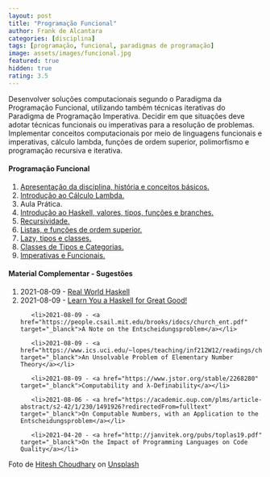 ```yaml
---
layout: post
title: "Programação Funcional"
author: Frank de Alcantara
categories: [disciplina]
tags: [programação, funcional, paradigmas de programação]
image: assets/images/funcional.jpg
featured: true
hidden: true
rating: 3.5
---
```


Desenvolver soluções computacionais segundo o Paradigma da Programação Funcional, utilizando também técnicas iterativas do Paradigma de Programação Imperativa. Decidir em que situações deve adotar técnicas funcionais ou imperativas para a resolução de problemas. Implementar conceitos computacionais por meio de linguagens funcionais e imperativas, cálculo lambda, funções de ordem superior, polimorfismo e programação recursiva e iterativa.

<h4>Programação Funcional</h4>
 
 <ol>
       <li><a href="https://frankalcantara.com/Aulas/Funcional/out/Aula1.html#/" target="_blanck">Apresentação da disciplina, história e conceitos básicos.</a></li>
       <li><a href="https://frankalcantara.com/Aulas/Funcional/out/Aula2.html#/" target="_blanck">Introdução ao Cálculo Lambda.</a></li>
       <li>Aula Prática.</li>
       <li><a href="https://frankalcantara.com/Aulas/Funcional/out/Aula4.html#/" target="_blanck">Introdução ao Haskell, valores, tipos, funções e branches.</a></li>
       <li><a href="https://frankalcantara.com/Aulas/Funcional/out/Aula5.html#/" target="_blanck">Recursividade.</a></li>
       <li><a href="https://frankalcantara.com/Aulas/Funcional/out/Aula6.html#/" target="_blanck">Listas, e funções de ordem superior.</a></li>
       <li><a href="https://frankalcantara.com/Aulas/Funcional/out/Aula8.html#/" target="_blanck">Lazy, tipos e classes.</a></li>
       <li><a href="https://frankalcantara.com/Aulas/Funcional/out/Aula9.html#/" target="_blanck">Classes de Tipos e Categorias.</a></li>
       <li><a href="https://frankalcantara.com/Aulas/Funcional/out/Aula10.html#/" target="_blanck">Imperativas e Funcionais.</a></li>
       
 </ol>

<h4>Material Complementar - Sugestões</h4>
<ol>
       <li>2021-08-09 - <a href="http://book.realworldhaskell.org/" target="_blanck">Real World Haskell</a></li>
       <li>2021-08-09 - <a href="http://learnyouahaskell.com/chapters" target="_blanck">Learn You a Haskell for Great Good!</a></li>
     
       <li>2021-08-09 - <a href="https://people.csail.mit.edu/brooks/idocs/church_ent.pdf" target="_blanck">A Note on the Entscheidungsproblem</a></li>

       <li>2021-08-09 - <a href="https://www.ics.uci.edu/~lopes/teaching/inf212W12/readings/church.pdf" target="_blanck">An Unsolvable Problem of Elementary Number Theory</a></li>

       <li>2021-08-09 - <a href="https://www.jstor.org/stable/2268280" target="_blanck">Computability and λ-Definability</a></li>

       <li>2021-08-06 - <a href="https://academic.oup.com/plms/article-abstract/s2-42/1/230/1491926?redirectedFrom=fulltext" target="_blanck">On Computable Numbers, with an Application to the Entscheidungsproblem</a></li>

       <li>2021-04-20 - <a href="http://janvitek.org/pubs/toplas19.pdf" target="_blanck">On the Impact of Programming Languages on Code Quality</a></li>

</ol>

<span>Foto de <a href="https://unsplash.com/@hiteshchoudhary?utm_source=unsplash&utm_medium=referral&utm_content=creditCopyText">Hitesh Choudhary</a> on <a href="https://unsplash.com/s/photos/programming?utm_source=unsplash&utm_medium=referral&utm_content=creditCopyText">Unsplash</a>
</span>
